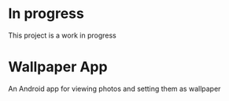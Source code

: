 # In progress
This project is a work in progress

# Wallpaper App
An Android app for viewing photos and setting them as wallpaper